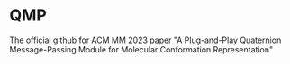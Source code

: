 # QMP
The official github for ACM MM 2023 paper "A Plug-and-Play Quaternion Message-Passing Module for Molecular Conformation Representation"
